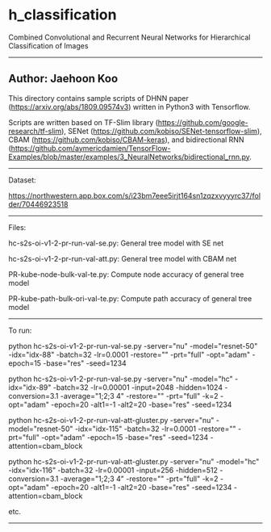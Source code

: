 # h_classification
Combined Convolutional and Recurrent Neural Networks for Hierarchical Classification of Images

---------------------------------------------------------------
Author: Jaehoon Koo
---------------------------------------------------------------
This directory contains sample scripts of DHNN paper (https://arxiv.org/abs/1809.09574v3) written in Python3 with Tensorflow.

Scripts are written based on TF-Slim library (https://github.com/google-research/tf-slim), SENet (https://github.com/kobiso/SENet-tensorflow-slim), CBAM (https://github.com/kobiso/CBAM-keras), and bidirectional RNN (https://github.com/aymericdamien/TensorFlow-Examples/blob/master/examples/3_NeuralNetworks/bidirectional_rnn.py.

---------------------------------------------------------------
Dataset:

https://northwestern.app.box.com/s/i23bm7eee5irjt164sn1zqzxvyyyrc37/folder/70446923518

---------------------------------------------------------------
Files:

hc-s2s-oi-v1-2-pr-run-val-se.py: General tree model with SE net

hc-s2s-oi-v1-2-pr-run-val-att.py: General tree model with CBAM net

PR-kube-node-bulk-val-te.py: Compute node accuracy of general tree model

PR-kube-path-bulk-ori-val-te.py: Compute path accuracy of general tree model

---------------------------------------------------------------
To run:

python hc-s2s-oi-v1-2-pr-run-val-se.py -server="nu" -model="resnet-50" -idx="idx-88" -batch=32 -lr=0.0001 -restore="" -prt="full" -opt="adam" -epoch=15 -base="res" -seed=1234

python hc-s2s-oi-v1-2-pr-run-val-se.py -server="nu" -model="hc" -idx="idx-89" -batch=32 -lr=0.00001 -input=2048 -hidden=1024 -conversion=3.1 -average="1;2;3 4" -restore="" -prt="full" -k=2 -opt="adam" -epoch=20 -alt1=-1 -alt2=20 -base="res" -seed=1234

python hc-s2s-oi-v1-2-pr-run-val-att-gluster.py -server="nu" -model="resnet-50" -idx="idx-115" -batch=32 -lr=0.0001 -restore="" -prt="full" -opt="adam" -epoch=15 -base="res" -seed=1234 -attention=cbam_block

python hc-s2s-oi-v1-2-pr-run-val-att-gluster.py -server="nu" -model="hc" -idx="idx-116" -batch=32 -lr=0.00001 -input=256 -hidden=512 -conversion=3.1 -average="1;2;3 4" -restore="" -prt="full" -k=2 -opt="adam" -epoch=20 -alt1=-1 -alt2=20 -base="res" -seed=1234 -attention=cbam_block
 
etc.

---------------------------------------------------------------
